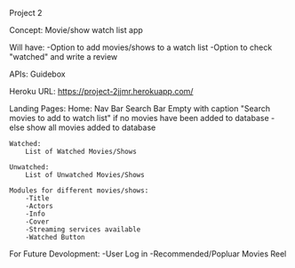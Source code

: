 Project 2

Concept: 
Movie/show watch list app


Will have:
    -Option to add movies/shows to a watch list
    -Option to check "watched" and write a review


APIs: Guidebox

Heroku URL: https://project-2jjmr.herokuapp.com/


Landing Pages:
    Home:
        Nav Bar
        Search Bar
        Empty with caption "Search movies to add to watch list" if no movies have been added to database
        -else show all movies added to database

    Watched:
        List of Watched Movies/Shows

    Unwatched:
        List of Unwatched Movies/Shows

    Modules for different movies/shows:
        -Title
        -Actors
        -Info
        -Cover
        -Streaming services available
        -Watched Button





For Future Devolopment:
    -User Log in
    -Recommended/Popluar Movies Reel
